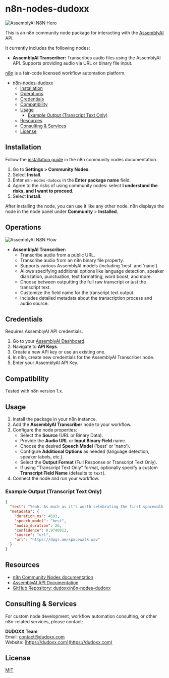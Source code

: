 # n8n-nodes-dudoxx

![AssemblyAI N8N Hero](./images/assemblyai-n8n-hero.png)

This is an n8n community node package for interacting with the [AssemblyAI](https://www.assemblyai.com/) API.

It currently includes the following nodes:

*   **AssemblyAI Transcriber:** Transcribes audio files using the AssemblyAI API. Supports providing audio via URL or binary file input.

[n8n](https://n8n.io/) is a fair-code licensed workflow automation platform.

- [n8n-nodes-dudoxx](#n8n-nodes-dudoxx)
  - [Installation](#installation)
  - [Operations](#operations)
  - [Credentials](#credentials)
  - [Compatibility](#compatibility)
  - [Usage](#usage)
    - [Example Output (Transcript Text Only)](#example-output-transcript-text-only)
  - [Resources](#resources)
  - [Consulting \& Services](#consulting--services)
  - [License](#license)

## Installation

Follow the [installation guide](https://docs.n8n.io/integrations/community-nodes/installation/) in the n8n community nodes documentation.

1.  Go to **Settings > Community Nodes**.
2.  Select **Install**.
3.  Enter `n8n-nodes-dudoxx` in the **Enter package name** field.
4.  Agree to the risks of using community nodes: select **I understand the risks, and I want to proceed**.
5.  Select **Install**.

After installing the node, you can use it like any other node. n8n displays the node in the node panel under **Community** > **Installed**.

## Operations

![AssemblyAI N8N Flow](./images/assemblyai-n8n-flow.png)

*   **AssemblyAI Transcriber:**
    *   Transcribe audio from a public URL.
    *   Transcribe audio from an n8n binary file property.
    *   Supports various AssemblyAI models (including 'best' and 'nano').
    *   Allows specifying additional options like language detection, speaker diarization, punctuation, text formatting, word boost, and more.
    *   Choose between outputting the full raw transcript or just the transcript text.
    *   Customize the field name for the transcript text output.
    *   Includes detailed metadata about the transcription process and audio source.

## Credentials

Requires AssemblyAI API credentials.

1.  Go to your [AssemblyAI Dashboard](https://www.assemblyai.com/dashboard/).
2.  Navigate to **API Keys**.
3.  Create a new API key or use an existing one.
4.  In n8n, create new credentials for the AssemblyAI Transcriber node.
5.  Enter your AssemblyAI API Key.

## Compatibility

Tested with n8n version 1.x.

## Usage

1.  Install the package in your n8n instance.
2.  Add the **AssemblyAI Transcriber** node to your workflow.
3.  Configure the node properties:
    *   Select the **Source** (URL or Binary Data).
    *   Provide the **Audio URL** or **Input Binary Field** name.
    *   Choose the desired **Speech Model** ('best' or 'nano').
    *   Configure **Additional Options** as needed (language detection, speaker labels, etc.).
    *   Select the **Output Format** (Full Response or Transcript Text Only).
    *   If using "Transcript Text Only" format, optionally specify a custom **Transcript Field Name** (defaults to `text`).
4.  Connect the node and run your workflow.

### Example Output (Transcript Text Only)

```json
{
  "text": "Yeah. As much as it's worth celebrating the first spacewalk with an all female team, I think many of us are looking forward to it just being normal. And I think if it signifies anything, it is to honor the women who came before us who were skilled and qualified and didn't get the same opportunities that we have today.",
  "metadata": {
    "duration_ms": 4693,
    "speech_model": "best",
    "audio_duration": 26,
    "confidence": 0.9740912,
    "source": "url",
    "url": "https://dpgr.am/spacewalk.wav"
  }
}
```

## Resources

*   [n8n Community Nodes documentation](https://docs.n8n.io/integrations/community-nodes/)
*   [AssemblyAI API Documentation](https://www.assemblyai.com/docs/)
*   [GitHub Repository: dudoxx/n8n-nodes-dudoxx](https://github.com/dudoxx/n8n-nodes-dudoxx)

## Consulting & Services

For custom node development, workflow automation consulting, or other n8n-related services, please contact:

**DUDOXX Team**  
Email: [contact@dudoxx.com](mailto:contact@dudoxx.com)  
Website: [https://dudoxx.com](https://dudoxx.com)

## License

[MIT](LICENSE.md)
